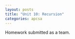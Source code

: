 ```yaml
---
layout: posts
title: "Unit 10: Recursion"
categories: apcsa
---
```

Homework submitted as a team.
<br>